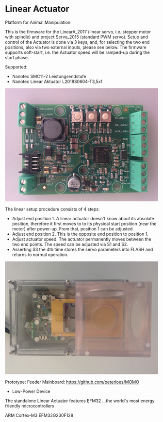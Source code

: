 ﻿# Linear Actuator

Platform for Animal Manipulation 

This is the firmware for the LinearA_2017 (linear servo, i.e. stepper motor with spindle)
and project Servo_2015 (standard PWM servo).
Setup and control of the Actuator is done
via 3 keys, and, for selecting the two end positions, also via two external
inputs, please see below.  The firmware supports soft-start, i.e. the Actuator
speed will be ramped-up during the start phase.

Supported:
- Nanotec SMC11-2 Leistungsendstufe
- Nanotec Linear Aktuator L2018S0604-T3,5x1
 

![My image](https://github.com/peterloes/Linear_Engine/blob/master/Getting_Started_Tutorial/2_Electronic_board.jpg)


The linear setup procedure consists of 4 steps:
- Adjust end position 1.  A linear actuator
  doesn't know about its absolute position, therefore it first moves to
  to its physical start position (near the motor) after power-up.  From
  that, position 1 can be adjusted.
- Adjust end position 2.  This is the opposite end position to position 1.
- Adjust actuator speed.  The actuator permanently moves between the two end
  points.  The speed can be adjusted via S1 and S2.
- Asserting S3 the 4th time stores the servo parameters into FLASH and
  returns to normal operation.

![My image](https://github.com/peterloes/Linear_Engine/blob/master/Getting_Started_Tutorial/1_MOMO_Shutter.jpg)

Prototype: Feeder
Mainboard: https://github.com/peterloes/MOMO

- Low-Power Device

The standalone Linear Actuator features EFM32 ...the world´s most energy friendly microcontrollers

ARM Cortex-M3 EFM32G230F128

